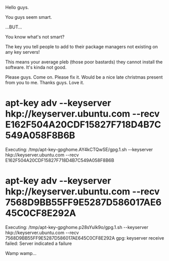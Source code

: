 Hello guys. 

You guys seem smart. 

...BUT...

You know what's not smart? 

The key you tell people to add to their package managers not existing on any key servers!

This means your average pleb (those poor bastards) they cannot install the software. It's kinda not good.

Please guys. Come on. Please fix it. Would be a nice late christmas present from you to me. Thanks guys. Love it.

# apt-key adv --keyserver hkp://keyserver.ubuntu.com --recv E162F504A20CDF15827F718D4B7C549A058F8B6B
Executing: /tmp/apt-key-gpghome.AY4kCTQwSE/gpg.1.sh --keyserver hkp://keyserver.ubuntu.com --recv E162F504A20CDF15827F718D4B7C549A058F8B6B

# apt-key adv --keyserver hkp://keyserver.ubuntu.com --recv 7568D9BB55FF9E5287D586017AE645C0CF8E292A
Executing: /tmp/apt-key-gpghome.p28sYuIk9o/gpg.1.sh --keyserver hkp://keyserver.ubuntu.com --recv 7568D9BB55FF9E5287D586017AE645C0CF8E292A
gpg: keyserver receive failed: Server indicated a failure

Wamp wamp...
